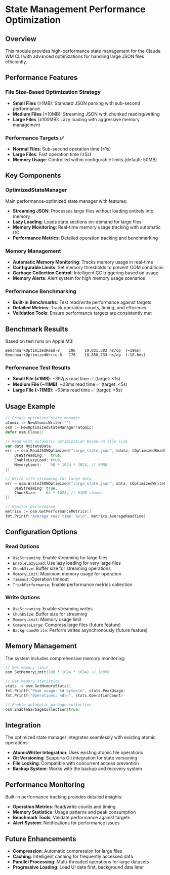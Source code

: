 # State Management Performance Optimization

## Overview

This module provides high-performance state management for the Claude WM CLI with advanced optimizations for handling large JSON files efficiently.

## Performance Features

### File Size-Based Optimization Strategy

- **Small Files** (≤1MB): Standard JSON parsing with sub-second performance
- **Medium Files** (≤10MB): Streaming JSON with chunked reading/writing
- **Large Files** (≤100MB): Lazy loading with aggressive memory management

### Performance Targets ✅

- **Normal Files**: Sub-second operation time (≤1s)
- **Large Files**: Fast operation time (≤5s)
- **Memory Usage**: Controlled within configurable limits (default: 50MB)

## Key Components

### OptimizedStateManager

Main performance-optimized state manager with features:

- **Streaming JSON**: Processes large files without loading entirely into memory
- **Lazy Loading**: Loads state sections on-demand for large files
- **Memory Monitoring**: Real-time memory usage tracking with automatic GC
- **Performance Metrics**: Detailed operation tracking and benchmarking

### Memory Management

- **Automatic Memory Monitoring**: Tracks memory usage in real-time
- **Configurable Limits**: Set memory thresholds to prevent OOM conditions
- **Garbage Collection Control**: Intelligent GC triggering based on usage
- **Memory Alerts**: Alert system for high memory usage scenarios

### Performance Benchmarking

- **Built-in Benchmarks**: Test read/write performance against targets
- **Detailed Metrics**: Track operation counts, timing, and efficiency
- **Validation Tools**: Ensure performance targets are consistently met

## Benchmark Results

Based on test runs on Apple M3:

```
BenchmarkOptimizedRead-8    186    19,031,383 ns/op  (~19ms)
BenchmarkOptimizedWrite-8   176    18,858,733 ns/op  (~18.8ms)
```

### Performance Test Results

- **Small File (≤1MB)**: ~397µs read time ✅ (target: <1s)
- **Medium File (~11MB)**: ~23ms read time ✅ (target: <5s)  
- **Large File (~11MB)**: ~63ms read time ✅ (target: <5s)

## Usage Example

```go
// Create optimized state manager
atomic := NewAtomicWriter("")
osm := NewOptimizedStateManager(atomic)
defer osm.Close()

// Read with automatic optimization based on file size
var data MyStateData
err := osm.ReadJSONOptimized("large_state.json", &data, &OptimizedReadOptions{
    UseStreaming:   true,
    EnableLazyLoad: true,
    MemoryLimit:    50 * 1024 * 1024, // 50MB
})

// Write with streaming for large data
err = osm.WriteJSONOptimized("large_state.json", data, &OptimizedWriteOptions{
    UseStreaming: true,
    ChunkSize:    64 * 1024, // 64KB chunks
})

// Monitor performance
metrics := osm.GetPerformanceMetrics()
fmt.Printf("Average read time: %v\n", metrics.AverageReadTime)
```

## Configuration Options

### Read Options

- `UseStreaming`: Enable streaming for large files
- `EnableLazyLoad`: Use lazy loading for very large files
- `ChunkSize`: Buffer size for streaming operations
- `MemoryLimit`: Maximum memory usage for operation
- `Timeout`: Operation timeout
- `TrackPerformance`: Enable performance metrics collection

### Write Options

- `UseStreaming`: Enable streaming writes
- `ChunkSize`: Buffer size for streaming
- `MemoryLimit`: Memory usage limit
- `CompressLarge`: Compress large files (future feature)
- `BackgroundWrite`: Perform writes asynchronously (future feature)

## Memory Management

The system includes comprehensive memory monitoring:

```go
// Set memory limit
osm.SetMemoryLimit(100 * 1024 * 1024) // 100MB

// Get memory statistics
stats := osm.GetMemoryStats()
fmt.Printf("Peak usage: %d bytes\n", stats.PeakUsage)
fmt.Printf("Operations: %d\n", stats.OperationCount)

// Enable automatic garbage collection
osm.EnableGarbageCollection(true)
```

## Integration

The optimized state manager integrates seamlessly with existing atomic operations:

- **AtomicWriter Integration**: Uses existing atomic file operations
- **Git Versioning**: Supports Git integration for state versioning
- **File Locking**: Compatible with concurrent access prevention
- **Backup System**: Works with the backup and recovery system

## Performance Monitoring

Built-in performance tracking provides detailed insights:

- **Operation Metrics**: Read/write counts and timing
- **Memory Statistics**: Usage patterns and peak consumption
- **Benchmark Tools**: Validate performance against targets
- **Alert System**: Notifications for performance issues

## Future Enhancements

- **Compression**: Automatic compression for large files
- **Caching**: Intelligent caching for frequently accessed data
- **Parallel Processing**: Multi-threaded operations for large datasets
- **Progressive Loading**: Load UI data first, background data later